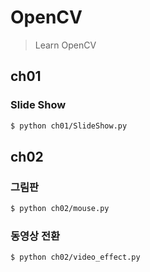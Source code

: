 # OpenCV
> Learn OpenCV


## ch01 

### Slide Show
```bash
$ python ch01/SlideShow.py
```


## ch02

### 그림판
```bash
$ python ch02/mouse.py
```

### 동영상 전환
```bash
$ python ch02/video_effect.py
```



